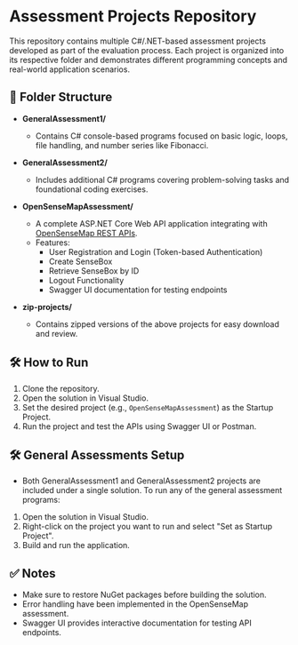 # Assessment Projects Repository

This repository contains multiple C#/.NET-based assessment projects developed as part of the evaluation process. Each project is organized into its respective folder and demonstrates different programming concepts and real-world application scenarios.

## 📁 Folder Structure

- **GeneralAssessment1/**
  - Contains C# console-based programs focused on basic logic, loops, file handling, and number series like Fibonacci.
  
- **GeneralAssessment2/**
  - Includes additional C# programs covering problem-solving tasks and foundational coding exercises.

- **OpenSenseMapAssessment/**
  - A complete ASP.NET Core Web API application integrating with [OpenSenseMap REST APIs](https://docs.opensensemap.org/).
  - Features:
    - User Registration and Login (Token-based Authentication)
    - Create SenseBox
    - Retrieve SenseBox by ID
    - Logout Functionality
    - Swagger UI documentation for testing endpoints

- **zip-projects/**
  - Contains zipped versions of the above projects for easy download and review.

## 🛠️ How to Run

1. Clone the repository.
2. Open the solution in Visual Studio.
3. Set the desired project (e.g., `OpenSenseMapAssessment`) as the Startup Project.
4. Run the project and test the APIs using Swagger UI or Postman.

## 🛠️ General Assessments Setup    

- Both GeneralAssessment1 and GeneralAssessment2 projects are included under a single solution. To run any of the general assessment programs:
1. Open the solution in Visual Studio.
2. Right-click on the project you want to run and select "Set as Startup Project".
3. Build and run the application. 

## ✅ Notes

- Make sure to restore NuGet packages before building the solution.
- Error handling have been implemented in the OpenSenseMap assessment.
- Swagger UI provides interactive documentation for testing API endpoints.
